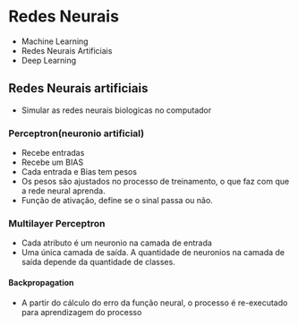 # Redes Neurais

 - Machine Learning
  - Redes Neurais Artificiais
   - Deep Learning
   
   
## Redes Neurais artificiais
 - Simular as redes neurais biologicas no computador
 
### Perceptron(neuronio artificial) 
- Recebe entradas
- Recebe um BIAS
- Cada entrada e Bias tem pesos
- Os pesos são ajustados no processo de treinamento, o que faz com que a rede neural aprenda.
- Função de ativação, define se o sinal passa ou não.


### Multilayer Perceptron
 - Cada atributo é um neuronio na camada de entrada
 - Uma única camada de saída. A quantidade de neuronios na camada de saída depende da quantidade de classes.
 
#### Backpropagation
 - A partir do cálculo do erro da função neural, o processo é re-executado para aprendizagem do processo
